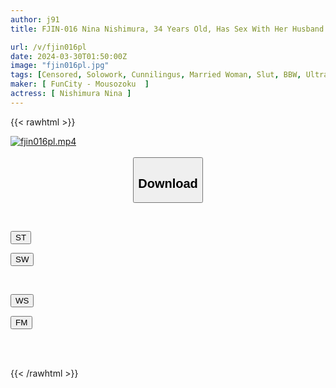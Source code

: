 ```yaml
---
author: j91
title: FJIN-016 Nina Nishimura, 34 Years Old, Has Sex With Her Husband's Subordinate, Who Has A Big Penis And Heals Her Dry Pussy With A Deep Cunnilingus.

url: /v/fjin016pl
date: 2024-03-30T01:50:00Z
image: "fjin016pl.jpg"
tags: [Censored, Solowork, Cunnilingus, Married Woman, Slut, BBW, Ultra-Huge Tits	]
maker: [ FunCity - Mousozoku  ]
actress: [ Nishimura Nina ]
---
```



{{< rawhtml >}}

<div class="video" data-videoid="27d3BvXrO1Hz0J">
    <a href="javascript:;">
        <img src="/v/fjin016pl/fjin016pl.jpg" width="WIDTH" height="HEIGHT" alt="fjin016pl.mp4" loading="lazy">
    </a>
</div>

<script type="text/javascript" src="https://j91.asia/asset/on-demand-st.js"></script>

<br>
  <link rel="stylesheet" href="https://j91.asia/asset/bs5.css">
  
  <center>
  <button class="btn btn-primary" type="button" data-bs-toggle="collapse" data-bs-target=".multi-collapse" aria-expanded="false" aria-controls="multiCollapseExample1 multiCollapseExample2"><h2>Download</h2></button></center>
</p>
<div class="row">
  <div class="col">
    <div class="collapse multi-collapse" id="multiCollapseExample1">
      <div class="card card-body">
	      	      <br>
<div class="buttons">  
<p><a href="https://streamtape.to/v/27d3BvXrO1Hz0J" target="_blank"><button class="btn-hover color-3"><i class="fa fa-download"></i> ST</button></a></p>
<p><a href="https://asnwish.com/p5gq3n71kasf" target="_blank"><button class="btn-hover color-2"><i class="fa fa-download"></i> SW</button></a></p></div>
    </div>
  </div>
</div>
  <div class="col">
    <div class="collapse multi-collapse" id="multiCollapseExample2">
      <div class="card card-body">
	      <br>
<div class="buttons">
<p><a href="https://wolfstream.tv/cuckv1pnss8f"><button class="btn-hover color-9"><i class="fa fa-download"></i> WS</button></a></p>
<p><a href="https://filemoon.sx/d/pzq9ky0ahu1p"><button class="btn-hover color-8"><i class="fa fa-download"></i> FM</button></a></p></div>
<br><br>
      </div>
    </div>
  </div>
</div>

{{< /rawhtml >}}